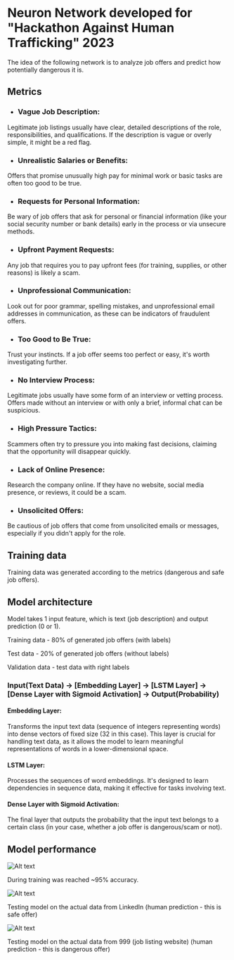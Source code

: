 # Neuron Network developed for "Hackathon Against Human Trafficking" 2023

The idea of the following network is to analyze job offers and predict how potentially dangerous it is.

## Metrics

- ### Vague Job Description: 
Legitimate job listings usually have clear, detailed descriptions of the role, responsibilities, and qualifications. If the description is vague or overly simple, it might be a red flag.

- ### Unrealistic Salaries or Benefits: 
Offers that promise unusually high pay for minimal work or basic tasks are often too good to be true.

- ### Requests for Personal Information: 
Be wary of job offers that ask for personal or financial information (like your social security number or bank details) early in the process or via unsecure methods.

- ### Upfront Payment Requests: 
Any job that requires you to pay upfront fees (for training, supplies, or other reasons) is likely a scam.

- ### Unprofessional Communication: 
Look out for poor grammar, spelling mistakes, and unprofessional email addresses in communication, as these can be indicators of fraudulent offers.

- ### Too Good to Be True: 
Trust your instincts. If a job offer seems too perfect or easy, it's worth investigating further.

- ### No Interview Process: 
Legitimate jobs usually have some form of an interview or vetting process. Offers made without an interview or with only a brief, informal chat can be suspicious.

- ### High Pressure Tactics: 
Scammers often try to pressure you into making fast decisions, claiming that the opportunity will disappear quickly.

- ### Lack of Online Presence: 
Research the company online. If they have no website, social media presence, or reviews, it could be a scam.

- ### Unsolicited Offers: 
Be cautious of job offers that come from unsolicited emails or messages, especially if you didn't apply for the role.

## Training data
Training data was generated according to the metrics (dangerous and safe job offers).

## Model architecture

Model takes 1 input feature, which is text (job description) and output prediction (0 or 1).

Training data - 80% of generated job offers (with labels)

Test data - 20% of generated job offers (without labels)

Validation data - test data with right labels 

### Input(Text Data) -> [Embedding Layer] -> [LSTM Layer] -> [Dense Layer with Sigmoid Activation] -> Output(Probability)


#### Embedding Layer: 
Transforms the input text data (sequence of integers representing words) into dense vectors of fixed size (32 in this case). This layer is crucial for handling text data, as it allows the model to learn meaningful representations of words in a lower-dimensional space.
#### LSTM Layer: 
Processes the sequences of word embeddings. It's designed to learn dependencies in sequence data, making it effective for tasks involving text.
#### Dense Layer with Sigmoid Activation: 
The final layer that outputs the probability that the input text belongs to a certain class (in your case, whether a job offer is dangerous/scam or not).

## Model performance 
![Alt text](image.png)

During training was reached ~95% accuracy. 

![Alt text](image-1.png)

Testing model on the actual data from LinkedIn (human prediction - this is safe offer)

![Alt text](image-2.png)

Testing model on the actual data from 999 (job listing website) (human prediction - this is dangerous offer)

